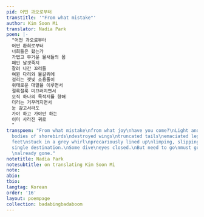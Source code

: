 ```yaml
---
pid: 어떤 과오로부터
transtitle: '"From what mistake"'
author: Kim Soon Mi
translator: Nadia Park
poem: |-
  "어떤 과오로부터
  어떤 환희로부터
  너희들은 왔는가
  가볍고 무거운 물새들의 몸
  패인 날갯죽지
  잘려 나간 꼬리들
  여윈 다리와 물갈퀴에
  걸리는 잿빛 소용돌이
  위태로운 대열을 이루면서
  절룩절룩 미끄러지면서
  오직 하나의 목적지를 향해
  더러는 거꾸러지면서
  눈 감고서라도
  가야 하고 가야만 하는
  이미 사라진 귀로
  "
transpoem: "From what mistake\nfrom what joy\nhave you come?\nLight and heavy, the
  bodies of shorebirds\ndestroyed wings\ntruncated tails\nemaciated legs and webbed
  feet\nstuck in a grey whirl\nprecariously lined up\nlimping, slipping\ntoward a
  single destination.\nSome dive\neyes closed.\nBut need to go\nmust go\nto a home
  \nalready gone."
notetitle: Nadia Park
notesubtitle: on translating Kim Soon Mi
note:
abio:
tbio:
langtag: Korean
order: '16'
layout: poempage
collection: badabingbadaboom
---
```

